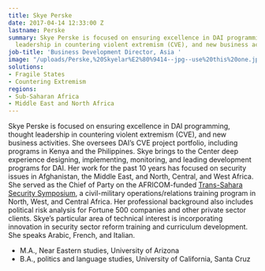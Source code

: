 ```yaml
---
title: Skye Perske
date: 2017-04-14 12:33:00 Z
lastname: Perske
summary: Skye Perske is focused on ensuring excellence in DAI programming, thought
  leadership in countering violent extremism (CVE), and new business activities.
job-title: 'Business Development Director, Asia '
image: "/uploads/Perske,%20Skyelar%E2%80%9414--jpg--use%20this%20one.jpg"
solutions:
- Fragile States
- Countering Extremism
regions:
- Sub-Saharan Africa
- Middle East and North Africa
---
```


Skye Perske is focused on ensuring excellence in DAI programming, thought leadership in countering violent extremism (CVE), and new business activities. She oversees DAI’s CVE project portfolio, including programs in Kenya and the Philippines. Skye brings to the Center deep experience designing, implementing, monitoring, and leading development programs for DAI. Her work for the past 10 years has focused on security issues in Afghanistan, the Middle East, and North, Central, and West Africa. She served as the Chief of Party on the AFRICOM-funded [Trans-Sahara Security Symposium](https://www.dai.com/our-work/projects/africa-trans-sahara-security-symposium-tss), a civil-military operations/relations training program in North, West, and Central Africa. Her professional background also includes political risk analysis for Fortune 500 companies and other private sector clients. Skye’s particular area of technical interest is incorporating innovation in security sector reform training and curriculum development. She speaks Arabic, French, and Italian.

* M.A., Near Eastern studies, University of Arizona
* B.A., politics and language studies, University of California, Santa Cruz